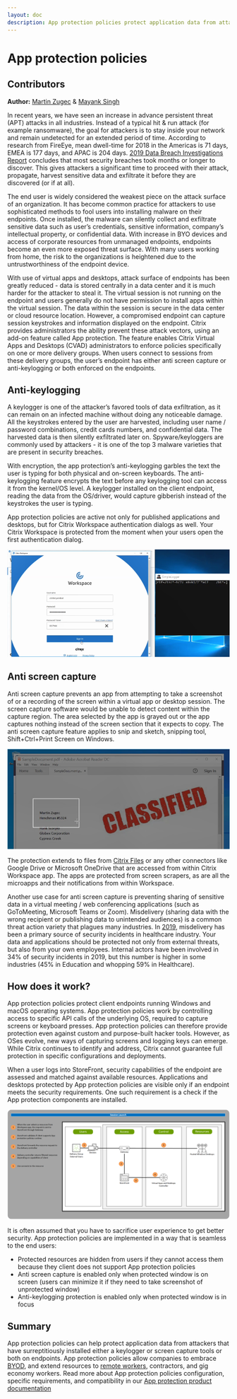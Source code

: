 ```yaml
---
layout: doc
description: App protection policies protect application data from attacks based on keyloggers and/or screen capture tools. Allow companies to embrace BYOD, and extend resources to remote workers, contractors, and gig economy workers.
---
```

# App protection policies

## Contributors

**Author:** [Martin Zugec](https://twitter.com/MartinZugec) & [Mayank Singh](https://twitter.com/techmayank)

In recent years, we have seen an increase in advance persistent threat (APT) attacks in all industries. Instead of a typical hit & run attack (for example ransomware), the goal for attackers is to stay inside your network and remain undetected for an extended period of time. According to research from FireEye, mean dwell-time for 2018 in the Americas is 71 days, EMEA is 177 days, and APAC is 204 days. [2019 Data Breach Investigations Report](https://enterprise.verizon.com/resources/reports/dbir/) concludes that most security breaches took months or longer to discover. This gives attackers a significant time to proceed with their attack, propagate, harvest sensitive data and exfiltrate it before they are discovered (or if at all).

The end user is widely considered the weakest piece on the attack surface of an organization. It has become common practice for attackers to use sophisticated methods to fool users into installing malware on their endpoints. Once installed, the malware can silently collect and exfiltrate sensitive data such as user’s credentials, sensitive information, company’s intellectual property, or confidential data. With increase in BYO devices and access of corporate resources from unmanaged endpoints, endpoints become an even more exposed threat surface. With many users working from home, the risk to the organizations is heightened due to the untrustworthiness of the endpoint device.

With use of virtual apps and desktops, attack surface of endpoints has been greatly reduced - data is stored centrally in a data center and it is much harder for the attacker to steal it. The virtual session is not running on the endpoint and users generally do not have permission to install apps within the virtual session. The data within the session is secure in the data center or cloud resource location. However, a compromised endpoint can capture session keystrokes and information displayed on the endpoint. Citrix provides administrators the ability prevent these attack vectors, using an add-on feature called App protection. The feature enables Citrix Virtual Apps and Desktops (CVAD) administrators to enforce policies specifically on one or more delivery groups. When users connect to sessions from these delivery groups, the user’s endpoint has either anti screen capture or anti-keylogging or both enforced on the endpoints.

## Anti-keylogging

A keylogger is one of the attacker’s favored tools of data exfiltration, as it can remain on an infected machine without doing any noticeable damage. All the keystrokes entered by the user are harvested, including user name / password combinations, credit cards numbers, and confidential data. The harvested data is then silently exfiltrated later on. Spyware/keyloggers are commonly used by attackers - it is one of the top 3 malware varieties that are present in security breaches.

With encryption, the app protection’s anti-keylogging garbles the text the user is typing for both physical and on-screen keyboards. The anti-keylogging feature encrypts the text before any keylogging tool can access it from the kernel/OS level. A keylogger installed on the client endpoint, reading the data from the OS/driver, would capture gibberish instead of the keystrokes the user is typing.

App protection policies are active not only for published applications and desktops, but for Citrix Workspace authentication dialogs as well. Your Citrix Workspace is protected from the moment when your users open the first authentication dialog.

[![App_protection_policies_Anti_Keylogging](/en-us/tech-zone/learn/media/tech-briefs_app-protection-policies_1-anti-keylogging-ss.png)](/en-us/tech-zone/learn/media/tech-briefs_app-protection-policies_1-anti-keylogging-ss.png)

## Anti screen capture

Anti screen capture prevents an app from attempting to take a screenshot of or a recording of the screen within a virtual app or desktop session. The screen capture software would be unable to detect content within the capture region. The area selected by the app is grayed out or the app captures nothing instead of the screen section that it expects to copy. The anti screen capture feature applies to snip and sketch, snipping tool, Shift+Ctrl+Print Screen on Windows.

[![App_protection_policies_Anti_screen_capture](/en-us/tech-zone/learn/media/tech-briefs_app-protection-policies_2-anti-screen-capture-ss.png)](/en-us/tech-zone/learn/media/tech-briefs_app-protection-policies_2-anti-screen-capture-ss.png)

The protection extends to files from [Citrix Files](/en-us/mobile-productivity-apps/citrix-files.html) or any other connectors like Google Drive or Microsoft OneDrive that are accessed from within Citrix Workspace app. The apps are protected from screen scrapers, as are all the microapps and their notifications from within Workspace.

Another use case for anti screen capture is preventing sharing of sensitive data in a virtual meeting / web conferencing applications (such as GoToMeeting, Microsoft Teams or Zoom). Misdelivery (sharing data with the wrong recipient or publishing data to unintended audiences) is a common threat action variety that plagues many industries. In [2019](https://enterprise.verizon.com/resources/reports/dbir/), misdelivery has been a primary source of security incidents in healthcare industry. Your data and applications should be protected not only from external threats, but also from your own employees. Internal actors have been involved in 34% of security incidents in 2019, but this number is higher in some industries (45% in Education and whopping 59% in Healthcare).

## How does it work?

App protection policies protect client endpoints running Windows and macOS operating systems. App protection policies work by controlling access to specific API calls of the underlying OS, required to capture screens or keyboard presses. App protection policies can therefore provide protection even against custom and purpose-built hacker tools. However, as OSes evolve, new ways of capturing screens and logging keys can emerge. While Citrix continues to identify and address, Citrix cannot guarantee full protection in specific configurations and deployments.

When a user logs into StoreFront, security capabilities of the endpoint are assessed and matched against available resources. Applications and desktops protected by App protection policies are visible only if an endpoint meets the security requirements. One such requirement is a check if the App protection components are installed.

[![App protection diagram](/en-us/tech-zone/learn/media/tech-briefs_app-protection-policies_diagram.png)](/en-us/tech-zone/learn/media/tech-briefs_app-protection-policies_diagram.png)

It is often assumed that you have to sacrifice user experience to get better security. App protection policies are implemented in a way that is seamless to the end users:

*  Protected resources are hidden from users if they cannot access them because they client does not support App protection policies
*  Anti screen capture is enabled only when protected window is on screen (users can minimize it if they need to take screenshot of unprotected window)
*  Anti-keylogging protection is enabled only when protected window is in focus

## Summary

App protection policies can help protect application data from attackers that have surreptitiously installed either a keylogger or screen capture tools or both on endpoints. App protection policies allow companies to embrace [BYOD](https://www.citrix.com/glossary/byod.html), and extend resources to [remote workers](/en-us/tech-zone/learn/tech-briefs/business-continuity.html), contractors, and gig economy workers. Read more about App protection policies configuration, specific requirements, and compatibility in our [App protection product documentation](/en-us/citrix-virtual-apps-desktops/secure/app-protection.html)
